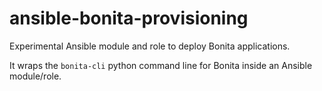 # ansible-bonita-provisioning

Experimental Ansible module and role to deploy Bonita applications.

It wraps the `bonita-cli` python command line for Bonita inside an Ansible module/role.
 

